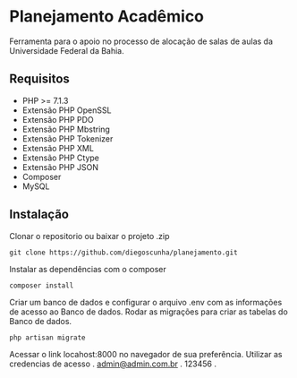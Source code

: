 # Planejamento Acadêmico

Ferramenta para o apoio no processo de alocação de salas de aulas da Universidade Federal da Bahia.

## Requisitos
* PHP >= 7.1.3
* Extensão PHP OpenSSL
* Extensão PHP PDO
* Extensão PHP Mbstring
* Extensão PHP Tokenizer
* Extensão PHP XML
* Extensão PHP Ctype
* Extensão PHP JSON
* Composer
* MySQL

## Instalação
Clonar o repositorio ou baixar o projeto .zip
```
git clone https://github.com/diegoscunha/planejamento.git
```
Instalar as dependências com o composer
```
composer install
```
Criar um banco de dados e configurar o arquivo .env com as informações de acesso ao Banco de dados.
Rodar as migrações para criar as tabelas do Banco de dados.
```
php artisan migrate
```
Acessar o link locahost:8000 no navegador de sua preferência.
Utilizar as credencias de acesso .
admin@admin.com.br .
123456 .
